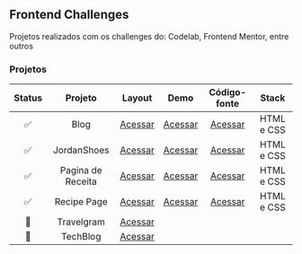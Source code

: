 ## Frontend Challenges
Projetos realizados com os challenges do: Codelab, Frontend Mentor, entre outros

### Projetos 
| Status | Projeto | Layout | Demo | Código-fonte| Stack |
| :---: | :---:   | :---:  | :---:  | :---:      | :---:     |
| ✅ | Blog | [Acessar](https://www.figma.com/design/Yb9IBH56g7T1hdIyZ3BMNO/Desafios---CodeLab?node-id=0-1&t=5DiWvxtx2rwGrNnp-0) | [Acessar](https://maahbatistaa.github.io/frontend-challenges/blog/)   | [Acessar](./blog/) | HTML e CSS |
| ✅ | JordanShoes | [Acessar](https://www.figma.com/design/Yb9IBH56g7T1hdIyZ3BMNO/Desafios---CodeLab?node-id=1883-2&t=5DiWvxtx2rwGrNnp-0) | [Acessar](https://maahbatistaa.github.io/frontend-challenges/jordan-shoes/)   | [Acessar](./jordan-shoes/) | HTML e CSS |
| ✅ | Pagina de Receita | [Acessar](https://www.figma.com/design/qALTD9HrIZpPYV2sL3kFEK/Página-de-receita-(Community)-(Copy)?node-id=3-376&t=90r62nvb3laBzVRR-0) |[Acessar](https://maahbatistaa.github.io/frontend-challenges/pagina-receita/) | [Acessar](./pagina-receita/) | HTML e CSS |
| ✅  | Recipe Page | [Acessar](https://www.frontendmentor.io/challenges/recipe-page-KiTsR8QQKm) |  [Acessar](https://maahbatistaa.github.io/frontend-challenges/recipe-page/) | [Acessar](./recipe-page/) | HTML e CSS |
| 🚧 | Travelgram | [Acessar](https://www.figma.com/design/tfjUJXZwWQ69LpURol9VyT/Perfil-de-viagens-(Community)?node-id=908-1045&t=3WNsjb0iiM2qst0I-0) |
| 🚧 | TechBlog | [Acessar](https://www.figma.com/design/Yb9IBH56g7T1hdIyZ3BMNO/Desafios---CodeLab?node-id=3725-2&t=5DiWvxtx2rwGrNnp-0) |
